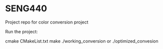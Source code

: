 # SENG440
Project repo for color conversion project

Run the project: 

cmake CMakeList.txt
make
./working_conversion or ./optimized_convesion
